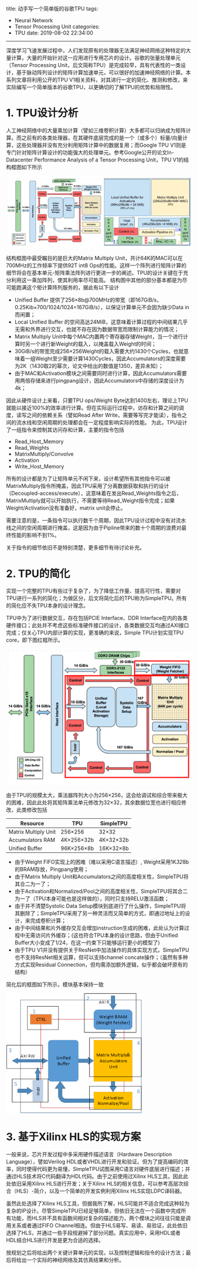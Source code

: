title: 动手写一个简单版的谷歌TPU
tags:
  - Neural Network
  - Tensor Processing Unit
categories:
  - TPU
date: 2019-08-02 22:34:00
---
深度学习飞速发展过程中，人们发现原有的处理器无法满足神经网络这种特定的大量计算，大量的开始针对这一应用进行专用芯片的设计。谷歌的张量处理单元（Tensor Processing Unit，后文简称TPU）是完成较早，具有代表性的一类设计，基于脉动阵列设计的矩阵计算加速单元，可以很好的加速神经网络的计算。本系列文章将利用公开的TPU V1相关资料，对其进行一定的简化、推测和修改，来实际编写一个简单版本的谷歌TPU，以更确切的了解TPU的优势和局限性。
# 1. TPU设计分析
人工神经网络中的大量乘加计算（譬如三维卷积计算）大多都可以归纳成为矩阵计算。而之前有的各类处理器，在其硬件底层完成的是一个（或多个）标量/向量计算，这些处理器并没有充分利用矩阵计算中的数据复用；而Google TPU V1则是专门针对矩阵计算设计的功能强大的处理单元。参考Google公开的论文In-Datacenter Performance Analysis of a Tensor Processing Unit，TPU V1的结构框图如下所示

![upload successful](\images\pasted-0.png)

结构框图中最受瞩目的是巨大的Matrix Multiply Unit，共计64K的MAC可以在700MHz的工作频率下提供92T int8 Ops的性能。这样一个阵列进行矩阵计算的细节将会在基本单元-矩阵乘法阵列进行更进一步的阐述。TPU的设计关键在于充分利用这一乘加阵列，使其利用率尽可能高。
结构图中其他的部分基本都是为尽可能跑满这个矩计算阵列服务的，据此有以下设计
- Unified Buffer 提供了256×8b@700MHz的带宽（即167GiB/s，0.25Kib×700/1024/1024=167GiB/s），以保证计算单元不会因为缺少Data in而闲置；
- Local Unified Buffer 的空间高达24MiB，这意味着计算过程的中间结果几乎无需和外界进行交互，也就不存在因为数据带宽而限制计算能力的情况；
- Matrix Multiply Unit中每个MAC内置两个寄存器存储Weight，当一个进行计算时另一个进行新Weight的载入，以掩盖载入Weight的时间；
- 30GiB/s的带宽完成256×256Weight的载入需要大约1430个Cycles，也就意味着一组Weight至少需要计算1430Cycles，因此Accumulators的深度需要为2K（1430取2的幂次，论文中给出的数值是1350，差异未知）；
- 由于MAC和Activation模块之间需要同时进行计算，因此Accumulators需要用两倍存储来进行pingpang设计，因此Accumulators中存储的深度设计为4k；

因此从硬件设计上来看，只要TPU ops/Weight Byte达到1400左右，理论上TPU就能以接近100%的效率进行计算。但在实际运行过程中，访存和计算之间的调度，读写之间的依赖关系（譬如Read After Write，需要等写完才能读），指令之间的流水线和空闲周期的处理都会在一定程度影响实际的性能。
为此，TPU设计了一组指令来控制其访问存和计算，主要的指令包括

- Read_Host_Memory
- Read_Weights
- MatrixMultiply/Convolve
- Activation
- Write_Host_Memory

所有的设计都是为了让矩阵单元不闲下来，设计希望所有其他指令可以被MatrixMultiply指令所掩盖，因此TPU采用了分离数据获取和执行的设计（Decoupled-access/execute），这意味着在发出Read_Weights指令之后，MatrixMultiply就可以开始执行，不需要等待Read_Weight指令完成；如果Weight/Activation没有准备好，matrix unit会停止。

需要注意的是，一条指令可以执行数千个周期，因此TPU设计过程中没有对流水线之间的空闲周期进行掩盖，这是因为由于Pipline带来的数十个周期的浪费对最终性能的影响不到1%。

关于指令的细节依旧不是特别清楚，更多细节有待讨论补充。

# 2. TPU的简化
实现一个完整的TPU有些过于复杂了，为了降低工作量、提高可行性，需要对TPU进行一系列的简化；为做区分，后文将简化后的TPU称为SimpleTPU。所有的简化应不失TPU本身的设计理念。

TPU中为了进行数据交互，存在包括PCIE Interface、DDR Interface在内的各类硬件接口；此处并不考虑这些标准硬件接口的设计，各类数据交互均通过AXI接口完成；仅关心TPU内部计算的实现，更准确的来说，Simple TPU计划实现TPU core，即下图红框所示。


![upload successful](\images\pasted-1.png)

由于TPU的规模太大，乘法器阵列大小为256×256，这会给调试和综合带来极大的困难，因此此处将其矩阵乘法单元修改为32×32，其余数据位宽也进行相应修改，此类修改包括

Resource | TPU | SimpleTPU
--- | --- | ---
Matrix Multiply Unit | 256×256 | 32×32
Accumulators RAM | 4K×256×32b | 4K×32×32b
Unified Buffer | 96K×256×8b | 16K×32×8b
    
- 由于Weight FIFO实现上的困难（难以采用C语言描述）, Weight采用1K*32*8b的BRAM存放，Pingpang使用；
- 由于Matrix Multiply Unit和Accumulators之间的高度相关性，SimpleTPU将其合二为一了；
- 由于Activation和Normalized/Pool之间的高度相关性，SimpleTPU将其合二为一了（TPU本身可能也是这样做的），同时只支持RELU激活函数；
- 由于并不清楚Systolic Data Setup模块到底进行了什么操作，SimpleTPU将其删除了；SimpleTPU采用了另一种灵活而又简单的方式，即通过地址上的设计，来完成卷积计算；
- 由于中间结果和片外缓存交互会增加instruction生成的困难，此处认为计算过程中无需访问片外缓存；(这也符合TPU本身的设计思路，但由于Unified Buffer大小变成了1/24，在这一约束下只能够运行更小的模型了)
- 由于TPU V1并没有提供关于ResNet中加法操作的具体实现方式，SimpleTPU也不支持ResNet相关运算，但可以支持channel concate操作；（虽然有多种方式实现Residual Connection，但均需添加额外逻辑，似乎都会破坏原有的结构）

简化后的框图如下所示，模块基本保持一致

![upload successful](\images\pasted-2.png)

# 3. 基于Xilinx HLS的实现方案
一般来说，芯片开发过程中多采用硬件描述语言（Hardware Description Language），譬如Verilog HDL或者VHDL进行开发和验证。但为了提高编码的效率，同时使得代码更为易懂，SimpleTPU试图采用C语言对硬件底层进行描述；并通过HLS技术将C代码翻译为HDL代码。由于之前使用过Xilinx HLS工具，因此此处依旧采用Xilinx HLS进行开发；关于Xilinx HLS的相关信息，可以参考高层次综合（HLS）-简介，以及一个简单的开发实例利用Xilinx HLS实现LDPC译码器。

虽然此处选择了Xilinx HLS工具，但据我所了解，HLS可能并不适合完成这种较为复杂的IP设计。尽管SimpleTPU已经足够简单，但依旧无法在一个函数中完成所有功能，而HLS并不具有函数间相对复杂的描述能力，两个模块之间往往只能是调用关系或者通过FIFO Channel相连。但由于HLS易写、易读、易验证，此处依旧选择了HLS，并通过一些手段规避掉了部分问题。真实应用中，采用HDL或者HDL结合HLS进行开发是更为合适的选择。

按规划之后将给出两个关键计算单元的实现，以及控制逻辑和指令的设计方法；最后将给出一个实际的神经网络及其仿真结果和分析。